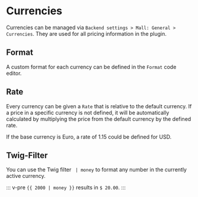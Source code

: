 # Currencies



Currencies can be managed via `Backend settings > Mall: General > Currencies`.
They are used for all pricing information in the plugin.

## Format

A custom format for each currency can be defined in the `Format` code editor.

## Rate

Every currency can be given a `Rate` that is relative to the default currency. If a price in a specific currency is 
not defined, it will be automatically calculated by multiplying the price from the default currency by the defined 
rate.  

If the base currency is Euro, a rate of 1.15 could be defined for USD.

## Twig-Filter

You can use the Twig filter ` | money` to format any number in the currently active currency.

::: v-pre
`{{ 2000 | money }}` results in `$ 20.00`.
:::

